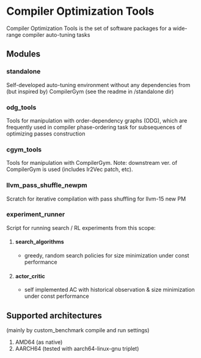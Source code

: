 # Compiler Optimization Tools

Compiler Optimization Tools is the set of software packages for a wide-range compiler auto-tuning tasks

## Modules

### standalone

Self-developed auto-tuning environment without any dependencies from (but inspired by) CompilerGym (see the readme in /standalone dir)

### odg_tools

Tools for manipulation with order-dependency graphs (ODG), which are frequently used in compiler phase-ordering task for subsequences of optimizing passes construction

### cgym_tools

Tools for manipulation with CompilerGym. Note: downstream ver. of CompilerGym is used (includes Ir2Vec patch, etc).

### llvm_pass_shuffle_newpm

Scratch for iterative compilation with pass shuffling for llvm-15 new PM 

### experiment_runner

Script for running search / RL experiments from this scope:

1. #### search_algorithms
    - greedy, random search policies for size minimization under const performance
2. #### actor_critic
    - self implemented AC with historical observation & size minimization under const performance


## Supported architectures
(mainly by custom_benchmark compile and run settings)

1. AMD64 (as native)
2. AARCH64 (tested with aarch64-linux-gnu triplet)
